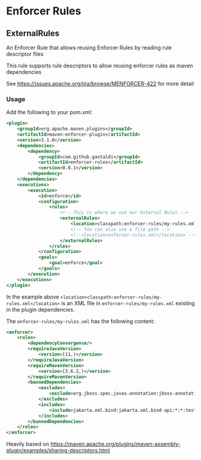 # Enforcer Rules

## ExternalRules 
An Enforcer Rule that allows reusing Enforcer Rules by reading rule descriptor files


This rule supports rule descriptors to allow reusing enforcer rules as maven dependencies 

See https://issues.apache.org/jira/browse/MENFORCER-422 for more detail

### Usage

Add the following to your pom.xml:

```xml
<plugin>
    <groupId>org.apache.maven.plugins</groupId>
    <artifactId>maven-enforcer-plugin</artifactId>
    <version>3.1.0</version>
    <dependencies>
        <dependency>
            <groupId>com.github.gastaldi</groupId>
            <artifactId>enforcer-rules</artifactId>
            <version>0.0.1</version>
        </dependency>
    </dependencies>
    <executions>
        <execution>
            <id>enforce</id>
            <configuration>
                <rules>
                    <!-- This is where we use our External Rules -->
                    <externalRules>
                        <location>classpath:enforcer-rules/my-rules.xml</location>
                        <!-- You can also use a file path -->
                        <!--<location>enforcer-rules.xml</location> -->
                    </externalRules>
                </rules>
            </configuration>
            <goals>
                <goal>enforce</goal>
            </goals>
        </execution>
    </executions>
</plugin>

```

In the example above `<location>classpath:enforcer-rules/my-rules.xml</location>` is an XML file in `enforcer-rules/my-rules.xml` existing in the plugin dependencies.

The `enforcer-rules/my-rules.xml` has the following content: 

```xml
<enforcer>
    <rules>
        <dependencyConvergence/>
        <requireJavaVersion>
            <version>[11,)</version>
        </requireJavaVersion>
        <requireMavenVersion>
            <version>[3.6.2,)</version>
        </requireMavenVersion>
        <bannedDependencies>
            <excludes>
                <exclude>org.jboss.spec.javax.annotation:jboss-annotations-api_1.2_spec</exclude>
            </excludes>
            <includes>
                <include>jakarta.xml.bind:jakarta.xml.bind-api:*:*:test</include>
            </includes>
        </bannedDependencies>
    </rules>
</enforcer>
```

Heavily based on https://maven.apache.org/plugins/maven-assembly-plugin/examples/sharing-descriptors.html
